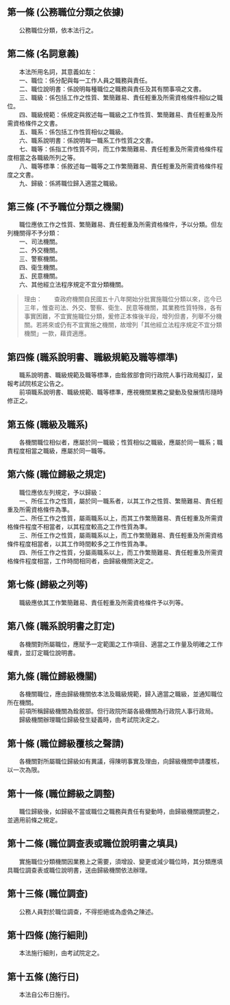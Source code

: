 第一條 (公務職位分類之依據)
---------------------------
　　公務職位分類，依本法行之。  


第二條 (名詞意義)
-----------------
　　本法所用名詞，其意義如左：  
　　一、職位：係分配與每一工作人員之職務與責任。  
　　二、職位說明書：係說明每種職位之職務與責任及其有關事項之文書。  
　　三、職級：係包括工作之性質、繁簡難易、責任輕重及所需資格條件相似之職位。  
　　四、職級規範：係規定與敘述每一職級之工作性質、繁簡難易、責任輕重及所需資格條件之文書。  
　　五、職系：係包括工作性質相似之職級。  
　　六、職系說明書：係說明每一職系工作性質之文書。  
　　七、職等：係指工作性質不同，而工作繁簡難易、責任輕重及所需資格條件程度相當之各職級所列之等。  
　　八、職等標準：係敘述每一職等之工作繁簡難易、責任輕重及所需資格條件程度之文書。  
　　九、歸級：係將職位歸入適當之職級。  


第三條 (不予職位分類之機關)
---------------------------
　　職位應依工作之性質、繁簡難易、責任輕重及所需資格條件，予以分類。但左列機關得不予分類：  
　　一、司法機關。  
　　二、外交機關。  
　　三、警察機關。  
　　四、衛生機關。  
　　五、民意機關。  
　　六、其他經立法程序規定不宜分類機關。  
> 理由：　　查政府機關自民國五十八年開始分批實施職位分類以來，迄今已三年，惟查司法、外交、警察、衛生、民意等機關，其業務性質特殊，各有事實困難，不宜實施職位分類，爰修正本條後半段，增列但書，列舉不分機關。若將來或仍有不宜實施之機關，故增列「其他經立法程序規定不宜分類機關」一款，藉資適應。



第四條 (職系說明書、職級規範及職等標準)
---------------------------------------
　　職系說明書、職級規範及職等標準，由銓敘部會同行政院人事行政局擬訂，呈報考試院核定公告之。  
　　前項職系說明書、職級規範、職等標準，應視機關業務之變動及發展情形隨時修正之。  


第五條 (職級及職系)
-------------------
　　各機關職位相似者，應屬於同一職級；性質相似之職級，應屬於同一職系；職責程度相當之職級，應屬於同一職等。  


第六條 (職位歸級之規定)
-----------------------
　　職位應依左列規定，予以歸級：  
　　一、所任工作之性質，屬於同一職系者，以其工作之性質、繁簡難易、責任輕重及所需資格條件為準。  
　　二、所任工作之性質，屬兩職系以上，而其工作繁簡難易、責任輕重及所需資格條件程度不相當者，以其程度較高之工作性質為準。  
　　三、所任工作之性質，屬兩職系以上，而工作繁簡難易、責任輕重及所需資格條件程度相當者，以其工作時間較多之工作性質為準。  
　　四、所任工作之性質，分屬兩職系以上，而工作繁簡難易、責任輕重及所需資格條件程度相當，工作時間相同者，由歸級機關決定之。  


第七條 (歸級之列等)
-------------------
　　職級應依其工作繁簡難易、責任輕重及所需資格條件予以列等。  


第八條 (職系說明書之訂定)
-------------------------
　　各機關對所屬職位，應賦予一定範圍之工作項目、適當之工作量及明確之工作權責，並訂定職位說明書。  


第九條 (職位歸級機關)
---------------------
　　各機關職位，應由歸級機關依本法及職級規範，歸入適當之職級，並通知職位所在機關。  
　　前項所稱歸級機關為銓敘部。但行政院所屬各級機關為行政院人事行政局。  
　　歸級機關辦理職位歸級發生疑義時，由考試院決定之。  


第十條 (職位歸級覆核之聲請)
---------------------------
　　各機關對所屬職位歸級如有異議，得陳明事實及理由，向歸級機關申請覆核，以一次為限。  


第十一條 (職位歸級之調整)
-------------------------
　　職位歸級後，如歸級不當或職位之職務與責任有變動時，由歸級機關調整之，並適用前條之規定。  


第十二條 (職位調查表或職位說明書之填具)
---------------------------------------
　　實施職位分類機關因業務上之需要，須增設、變更或減少職位時，其分類應填具職位調查表或職位說明書，送由歸級機關依法辦理。  


第十三條 (職位調查)
-------------------
　　公務人員對於職位調查，不得拒絕或為虛偽之陳述。  


第十四條 (施行細則)
-------------------
　　本法施行細則，由考試院定之。  


第十五條 (施行日)
-----------------
　　本法自公布日施行。